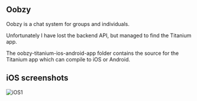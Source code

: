 ## Oobzy

Oobzy is a chat system for groups and individuals.

Unfortunately I have lost the backend API, but managed to find the Titanium app.

The oobzy-titanium-ios-android-app folder contains the source for the Titanium app which can compile to iOS or Android.

## iOS screenshots

![iOS1](https://raw.github.com/andrewhodel/Oobzy/master/iOS_screenshot.jpg "iOS1")
